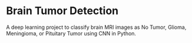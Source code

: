 # Brain Tumor Detection

A deep learning project to classify brain MRI images as No Tumor, Glioma, Meningioma, or Pituitary Tumor using CNN in Python.

